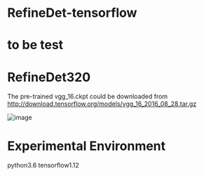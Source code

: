 # RefineDet-tensorflow


# to be test


# RefineDet320 

The pre-trained vgg_16.ckpt could be downloaded from http://download.tensorflow.org/models/vgg_16_2016_08_28.tar.gz

![image](https://github.com/Stick-To/RefineDet-tensorflow/blob/master/image/img1.png)

# Experimental Environment
python3.6 tensorflow1.12
